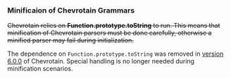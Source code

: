 ### Minificaion of Chevrotain Grammars

~~Chevrotain relies on **Function.prototype.toString**
to run. This means that minification of Chevrotain parsers must be done carefully, otherwise
a minified parser may fail during initialization.~~

The dependence on `Function.prototype.toString` was removed in
[version 6.0.0](http://sap.github.io/chevrotain/docs/changes/CHANGELOG.html#TODO-ADD-LINK) of Chevrotain.
Special handling is no longer needed during minification scenarios.

